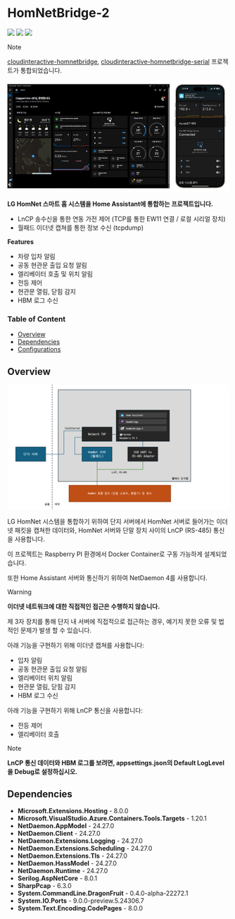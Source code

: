 # HomNetBridge-2
<img src="https://img.shields.io/badge/Docker-2496ED?style=for-the-badge&logo=Docker&logoColor=white"> <img src="https://img.shields.io/badge/ASP.NET-512BD4?style=for-the-badge&logo=blazor&logoColor=white"> <img src="https://img.shields.io/badge/Home Assistant-18BCF2?style=for-the-badge&logo=homeassistant&logoColor=white">

> [!NOTE]
> 
> [cloudinteractive-homnetbridge](https://github.com/Coppermine-SP/cloudinteractive-homnetbridge), [cloudinteractive-homnetbridge-serial](https://github.com/Coppermine-SP/cloudinteractive-homnetbridge-serial) 프로젝트가 통합되었습니다.
<img src="/img/title.png">

**LG HomNet 스마트 홈 시스템을 Home Assistant에 통합하는 프로젝트입니다.**
- LnCP 송수신을 통한 연동 가전 제어 (TCP를 통한 EW11 연결 / 로컬 시리얼 장치)
- 월패드 이더넷 캡쳐를 통한 정보 수신 (tcpdump)

**Features**
- 차량 입차 알림
- 공동 현관문 출입 요청 알림
- 엘리베이터 호출 및 위치 알림
- 전등 제어
- 현관문 열림, 닫힘 감지
- HBM 로그 수신

### Table of Content
- [Overview](#overview)
- [Dependencies](#dependencies)
- [Configurations](#configurations)

## Overview
<img src="/img/diagram.png">

LG HomNet 시스템을 통합하기 위하여 단지 서버에서 HomNet 서버로 들어가는 이더넷 패킷을 캡쳐한 데이터와, HomNet 서버와 단말 장치 사이의 LnCP (RS-485) 통신을 사용합니다.

이 프로젝트는 Raspberry PI 환경에서 Docker Container로 구동 가능하게 설계되었습니다. 

또한 Home Assistant 서버와 통신하기 위하여 NetDaemon 4를 사용합니다.

>[!WARNING]
>**이더넷 네트워크에 대한 직접적인 접근은 수행하지 않습니다.**
>
>제 3자 장치를 통해 단지 내 서버에 직접적으로 접근하는 경우, 예기치 못한 오류 및 법적인 문제가 발생 할 수 있습니다.

아래 기능을 구현하기 위해 이더넷 캡쳐를 사용합니다:
- 입차 알림
- 공동 현관문 출입 요청 알림
- 엘리베이터 위치 알림
- 현관문 열림, 닫힘 감지
- HBM 로그 수신

아래 기능을 구현하기 위해 LnCP 통신을 사용합니다:
- 전등 제어
- 엘리베이터 호출

>[!NOTE]
>**LnCP 통신 데이터와 HBM 로그를 보려면, appsettings.json의 Default LogLevel을 Debug로 설정하십시오.**
## Dependencies
- **Microsoft.Extensions.Hosting** - 8.0.0
- **Microsoft.VisualStudio.Azure.Containers.Tools.Targets** - 1.20.1
- **NetDaemon.AppModel** - 24.27.0
- **NetDaemon.Client** - 24.27.0
- **NetDaemon.Extensions.Logging** - 24.27.0
- **NetDaemon.Extensions.Scheduling** - 24.27.0
- **NetDaemon.Extensions.Tls** - 24.27.0
- **NetDaemon.HassModel** - 24.27.0
- **NetDaemon.Runtime** - 24.27.0
- **Serilog.AspNetCore** - 8.0.1
- **SharpPcap** - 6.3.0
- **System.CommandLine.DragonFruit** - 0.4.0-alpha-22272.1
- **System.IO.Ports** - 9.0.0-preview.5.24306.7
- **System.Text.Encoding.CodePages** - 8.0.0
